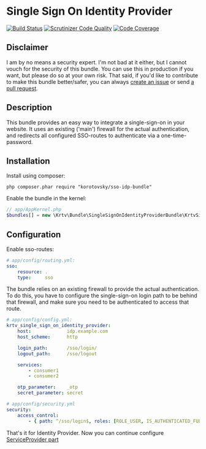 Single Sign On Identity Provider
================================

[![Build Status](https://scrutinizer-ci.com/g/korotovsky/SingleSignOnIdentityProviderBundle/badges/build.png?b=master)](https://scrutinizer-ci.com/g/korotovsky/SingleSignOnIdentityProviderBundle/build-status/master)
[![Scrutinizer Code Quality](https://scrutinizer-ci.com/g/korotovsky/SingleSignOnIdentityProviderBundle/badges/quality-score.png?b=master)](https://scrutinizer-ci.com/g/korotovsky/SingleSignOnIdentityProviderBundle/?branch=master)
[![Code Coverage](https://scrutinizer-ci.com/g/korotovsky/SingleSignOnIdentityProviderBundle/badges/coverage.png?b=master)](https://scrutinizer-ci.com/g/korotovsky/SingleSignOnIdentityProviderBundle/?branch=master)

Disclaimer
--------
I am by no means a security expert. I'm not bad at it either, but I cannot vouch for the security of this bundle. 
You can use this in production if you want, but please do so at your own risk. 
That said, if you'd like to contribute to make this bundle better/safer, you can always [create an issue](https://github.com/korotovsky/SingleSignOnIdentityProviderBundle/issues) or send [a pull request](https://github.com/korotovsky/SingleSignOnIdentityProviderBundle/pulls).

Description
-----------
This bundle provides an easy way to integrate a single-sign-on in your website. It uses an existing ('main') firewall for the actual authentication,
and redirects all configured SSO-routes to authenticate via a one-time-password.

Installation
------------
Install using composer:

```
php composer.phar require "korotovsky/sso-idp-bundle"
```

Enable the bundle in the kernel:

``` php
// app/AppKernel.php
$bundles[] = new \Krtv\Bundle\SingleSignOnIdentityProviderBundle\KrtvSingleSignOnIdentityProviderBundle();
```

Configuration
-------------

Enable sso-routes:

``` yaml
# app/config/routing.yml:
sso:
    resource: .
    type:     sso
```

The bundle relies on an existing firewall to provide the actual authentication.
To do this, you have to configure the single-sign-on login path to be behind that firewall,
and make sure you need to be authenticated to access that route.

``` yaml
# app/config/config.yml:
krtv_single_sign_on_identity_provider:
    host:             idp.example.com
    host_scheme:      http

    login_path:       /sso/login/
    logout_path:      /sso/logout

    services:
        - consumer1
        - consumer2

    otp_parameter:    _otp
    secret_parameter: secret
```

``` yaml
# app/config/security.yml
security:
    access_control:
        - { path: ^/sso/login$, roles: [ROLE_USER, IS_AUTHENTICATED_FULLY] }
```

That's it for Identity Provider. Now you can continue configure [ServiceProvider part](https://github.com/korotovsky/SingleSignOnServiceProviderBundle#single-sign-on-service-provider)